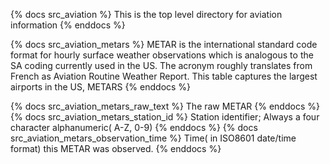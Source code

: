{% docs src_aviation %}
This is the top level directory for aviation information
{% enddocs %}

{% docs src_aviation_metars %}
METAR is the international standard code format for hourly surface weather observations which is analogous to the SA coding currently used in the US. The acronym roughly translates from French as Aviation Routine Weather Report. 
This table captures the largest airports in the US, METARS
{% enddocs %}

{% docs src_aviation_metars_raw_text %}
The raw METAR
{% enddocs %}
{% docs src_aviation_metars_station_id %}
Station identifier; Always a four character alphanumeric( A-Z, 0-9)
{% enddocs %}
{% docs src_aviation_metars_observation_time %}
Time( in ISO8601 date/time format) this METAR was observed.
{% enddocs %}
